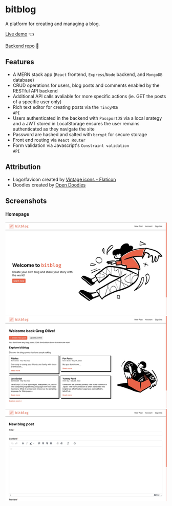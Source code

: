 # bitblog

A platform for creating and managing a blog.

[Live demo](https://gregolive.github.io/blog-platform/) 👈

[Backend repo](https://github.com/gregolive/blog-api) 🔗

## Features

- A MERN stack app (<code>React</code> frontend, <code>Express</code>/<code>Node</code> backend, and <code>MongoDB</code> database)
- CRUD operations for users, blog posts and comments enabled by the RESTful API backend
- Additional API calls avaliable for more specific actions (ie. GET the posts of a specific user only)
- Rich text editor for creating posts via the <code>TincyMCE API</code>
- Users authenticated in the backend with <code>PassportJS</code> via a local srategy and a JWT stored in LocalStorage ensures the user remains authenticated as they navigate the site
- Password are hashed and salted with <code>bcrypt</code> for secure storage
- Front end routing via <code>React Router</code>
- Form validation via Javascript's <code>Constraint validation API</code>

## Attribution

- Logo/favicon created by [Vintage icons - Flaticon](https://www.flaticon.com/free-icons/vintage)
- Doodles created by [Open Doodles](https://www.opendoodles.com/)

## Screenshots

#### Homepage
<img src='./screenshots/screenshot1.jpg' alt='bitblog homepage'>

<img src='./screenshots/screenshot2.jpg' alt='bitblog dashboard'>

<img src='./screenshots/screenshot3.jpg' alt='bitblog blog post form'>
